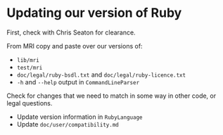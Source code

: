 # Updating our version of Ruby

First, check with Chris Seaton for clearance.

From MRI copy and paste over our versions of:

* `lib/mri`
* `test/mri`
* `doc/legal/ruby-bsdl.txt` and `doc/legal/ruby-licence.txt`
* `-h` and `--help` output in `CommandLineParser`

Check for changes that we need to match in some way in other code, or legal
questions.

* Update version information in `RubyLanguage`
* Update `doc/user/compatibility.md`

